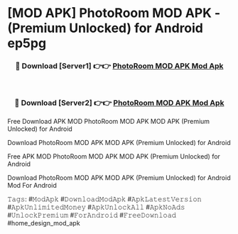 # [MOD APK] PhotoRoom MOD APK - (Premium Unlocked) for Android ep5pg



<div align="center">
<h3>🔴 Download [Server1] 👉👉 <a href="https://momento.my/?title=PhotoRoom_MOD_APK">PhotoRoom MOD APK Mod Apk</a></h3><br>

<h3>🔴 Download [Server2] 👉👉 <a href="https://momento.my/?title=PhotoRoom_MOD_APK">PhotoRoom MOD APK Mod Apk</a></h3>
</div>



Free Download APK MOD PhotoRoom MOD APK MOD APK (Premium Unlocked) for Android

Download PhotoRoom MOD APK MOD APK (Premium Unlocked) for Android

Free APK MOD PhotoRoom MOD APK MOD APK (Premium Unlocked) for Android

Download PhotoRoom MOD APK MOD APK (Premium Unlocked) for Android Mod For Android

𝚃𝚊𝚐𝚜: #𝙼𝚘𝚍𝙰𝚙𝚔 #𝙳𝚘𝚠𝚗𝚕𝚘𝚊𝚍𝙼𝚘𝚍𝙰𝚙𝚔 #𝙰𝚙𝚔𝙻𝚊𝚝𝚎𝚜𝚝𝚅𝚎𝚛𝚜𝚒𝚘𝚗 #𝙰𝚙𝚔𝚄𝚗𝚕𝚒𝚖𝚒𝚝𝚎𝚍𝙼𝚘𝚗𝚎𝚢 #𝙰𝚙𝚔𝚄𝚗𝚕𝚘𝚌𝚔𝙰𝚕𝚕 #𝙰𝚙𝚔𝙽𝚘𝙰𝚍𝚜 #𝚄𝚗𝚕𝚘𝚌𝚔𝙿𝚛𝚎𝚖𝚒𝚞𝚖 #𝙵𝚘𝚛𝙰𝚗𝚍𝚛𝚘𝚒𝚍 #𝙵𝚛𝚎𝚎𝙳𝚘𝚠𝚗𝚕𝚘𝚊𝚍 #home_design_mod_apk
